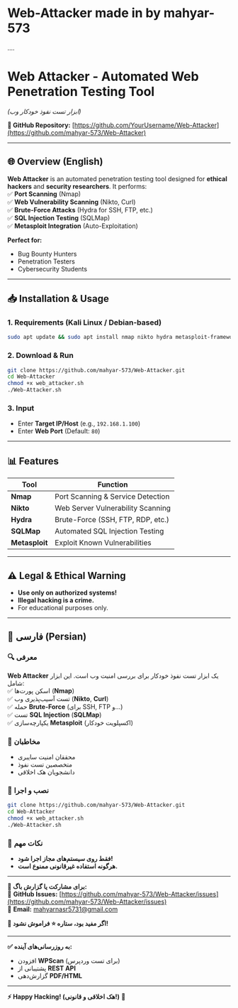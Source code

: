 # Web-Attacker made in by mahyar-573
....
# **Web Attacker - Automated Web Penetration Testing Tool**  
*(ابزار تست نفوذ خودکار وب)*  

**🔗 GitHub Repository:** [https://github.com/YourUsername/Web-Attacker](https://github.com/mahyar-573/Web-Attacker)  

---

## **🌐 Overview (English)**  
**Web Attacker** is an automated penetration testing tool designed for **ethical hackers** and **security researchers**. It performs:  
✅ **Port Scanning** (Nmap)  
✅ **Web Vulnerability Scanning** (Nikto, Curl)  
✅ **Brute-Force Attacks** (Hydra for SSH, FTP, etc.)  
✅ **SQL Injection Testing** (SQLMap)  
✅ **Metasploit Integration** (Auto-Exploitation)  

**Perfect for:**  
- Bug Bounty Hunters  
- Penetration Testers  
- Cybersecurity Students  

---

## **📥 Installation & Usage**  
### **1. Requirements (Kali Linux / Debian-based)**  
```bash
sudo apt update && sudo apt install nmap nikto hydra metasploit-framework sqlmap curl -y
```

### **2. Download & Run**  
```bash
git clone https://github.com/mahyar-573/Web-Attacker.git
cd Web-Attacker
chmod +x web_attacker.sh
./Web-Attacker.sh
```

### **3. Input**  
- Enter **Target IP/Host** (e.g., `192.168.1.100`)  
- Enter **Web Port** (Default: `80`)  

---

## **📊 Features**  
| **Tool**       | **Function**                          |
|----------------|---------------------------------------|
| **Nmap**       | Port Scanning & Service Detection     |
| **Nikto**      | Web Server Vulnerability Scanning     |
| **Hydra**      | Brute-Force (SSH, FTP, RDP, etc.)    |
| **SQLMap**     | Automated SQL Injection Testing       |
| **Metasploit** | Exploit Known Vulnerabilities        |

---

## **⚠️ Legal & Ethical Warning**  
- **Use only on authorized systems!**  
- **Illegal hacking is a crime.**  
- For educational purposes only.  

---

## **📜 فارسی (Persian)**  
### **🔍 معرفی**  
**Web Attacker** یک ابزار تست نفوذ خودکار برای بررسی امنیت وب است. این ابزار شامل:  
✅ اسکن پورت‌ها (**Nmap**)  
✅ تست آسیب‌پذیری وب (**Nikto**, **Curl**)  
✅ حمله **Brute-Force** (برای SSH, FTP و...)  
✅ تست **SQL Injection** (**SQLMap**)  
✅ یکپارچه‌سازی **Metasploit** (اکسپلویت خودکار)  

### **🎯 مخاطبان**  
- محققان امنیت سایبری  
- متخصصین تست نفوذ  
- دانشجویان هک اخلاقی  

### **🚀 نصب و اجرا**  
```bash
git clone https://github.com/mahyar-573/Web-Attacker.git
cd Web-Attacker
chmod +x web_attacker.sh
./Web-Attacker.sh
```

### **📌 نکات مهم**  
- **فقط روی سیستم‌های مجاز اجرا شود!**  
- **هرگونه استفاده غیرقانونی ممنوع است.**  

---

**📌 برای مشارکت یا گزارش باگ:**  
🔹 **GitHub Issues:** [https://github.com/mahyar-573/Web-Attacker/issues](https://github.com/mahyar-573/Web-Attacker/issues)  
🔹 **Email:** mahyarnasr5731@gmail.com 

**🌟 اگر مفید بود، ستاره ⭐ فراموش نشود!**  

--- 

**✅ به روزرسانی‌های آینده:**  
- افزودن **WPScan** (برای تست وردپرس)  
- پشتیبانی از **REST API**  
- گزارش‌دهی **PDF/HTML**  

--- 

**⚡ Happy Hacking! (هک اخلاقی و قانونی!)** 🚨
